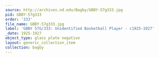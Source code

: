 ```yaml
---
source: http://archives.nd.edu/Bagby/GBBY-57g333.jpg
pid: GBBY-57g333
order: '333'
file_name: GBBY-57g333.jpg
label: 'GBBY 57G/333: Unidentified Basketball Player - c1925-1927'
_date: 1925-1927
object_type: glass plate negative
layout: generic_collection_item
collection: bagby
---
```

